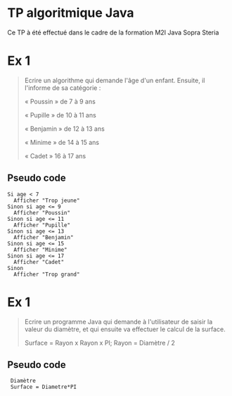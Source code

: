 # TP algoritmique Java
Ce TP à été effectué dans le cadre
de la formation M2I Java Sopra Steria
# Ex 1
>Ecrire un algorithme qui demande l'âge d'un enfant. Ensuite, il l'informe de sa catégorie :
>
>« Poussin » de 7 à 9 ans
>
>« Pupille » de 10 à 11 ans
> 
>« Benjamin » de 12 à 13 ans
>
>« Minime » de 14 à 15 ans
>
>« Cadet » 16 à 17 ans
## Pseudo code
```
Si age < 7
  Afficher "Trop jeune"
Sinon si age <= 9
  Afficher "Poussin"
Sinon si age <= 11
  Afficher "Pupille"
Sinon si age <= 13
  Afficher "Benjamin"
Sinon si age <= 15
  Afficher "Minime"
Sinon si age <= 17
  Afficher "Cadet"
Sinon
  Afficher "Trop grand" 
```

# Ex 1
>Ecrire un programme Java qui demande à l'utilisateur de saisir la valeur du diamètre, et qui ensuite va effectuer le calcul de la surface.
>
>Surface = Rayon x Rayon x PI;
Rayon = Diamètre / 2
## Pseudo code
```
 Diamètre
 Surface = Diametre*PI
```
